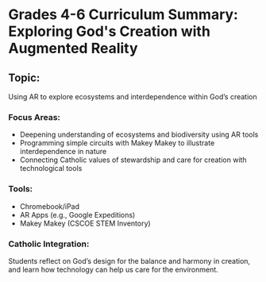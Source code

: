 # Grades 4-6 Curriculum Summary: Exploring God's Creation with Augmented Reality

## Topic:
Using AR to explore ecosystems and interdependence within God’s creation

### Focus Areas:
- Deepening understanding of ecosystems and biodiversity using AR tools
- Programming simple circuits with Makey Makey to illustrate interdependence in nature
- Connecting Catholic values of stewardship and care for creation with technological tools

### Tools:
- Chromebook/iPad
- AR Apps (e.g., Google Expeditions)
- Makey Makey (CSCOE STEM Inventory)

### Catholic Integration:
Students reflect on God’s design for the balance and harmony in creation, and learn how technology can help us care for the environment.

